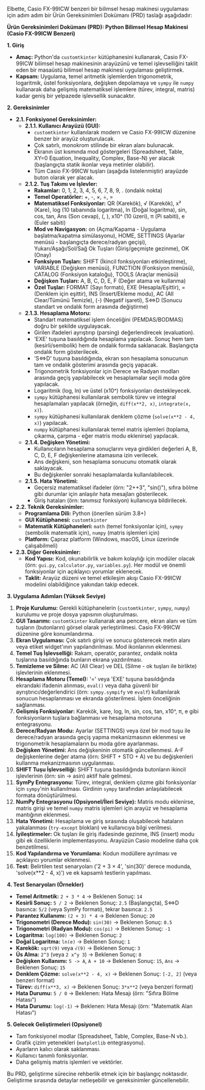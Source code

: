 Elbette, Casio FX-99ICW benzeri bir bilimsel hesap makinesi uygulaması için adım adım bir Ürün Gereksinimleri Dokümanı (PRD) taslağı aşağıdadır:

**Ürün Gereksinimleri Dokümanı (PRD): Python Bilimsel Hesap Makinesi (Casio FX-99ICW Benzeri)**

**1. Giriş**

*   **Amaç:** Python'da `customtkinter` kütüphanesini kullanarak, Casio FX-99ICW bilimsel hesap makinesinin arayüzünü ve temel işlevselliğini taklit eden bir masaüstü bilimsel hesap makinesi uygulaması geliştirmek.
*   **Kapsam:** Uygulama, temel aritmetik işlemlerden trigonometrik, logaritmik, üstel fonksiyonlara, değişken depolamaya ve `sympy` ile `numpy` kullanarak daha gelişmiş matematiksel işlemlere (türev, integral, matris) kadar geniş bir yelpazede işlevsellik sunacaktır.

**2. Gereksinimler**

*   **2.1. Fonksiyonel Gereksinimler:**
    *   **2.1.1. Kullanıcı Arayüzü (GUI):**
        *   `customtkinter` kullanılarak modern ve Casio FX-99ICW düzenine benzer bir arayüz oluşturulacak.
        *   Çok satırlı, monokrom stilinde bir ekran alanı bulunacak.
        *   Ekranın üst kısmında mod göstergeleri (Spreadsheet, Table, XY=0 Equation, Inequality, Complex, Base-N) yer alacak (başlangıçta statik ikonlar veya metinler olabilir).
        *   Tüm Casio FX-99ICW tuşları (aşağıda listelenmiştir) arayüzde buton olarak yer alacak.
    *   **2.1.2. Tuş Takımı ve İşlevler:**
        *   **Rakamlar:** 0, 1, 2, 3, 4, 5, 6, 7, 8, 9, . (ondalık nokta)
        *   **Temel Operatörler:** +, -, ×, ÷, =
        *   **Matematiksel Fonksiyonlar:** QR (Karekök), √ (Karekök), x² (Kare), log (10 tabanında logaritma), ln (Doğal logaritma), sin, cos, tan, Ans (Son cevap), (, ), x10^ (10 üzeri), π (Pi sabiti), e (Euler sabiti)
        *   **Mod ve Navigasyon:** on (Açma/Kapama - Uygulama başlatma/kapatma simülasyonu), HOME, SETTINGS (Ayarlar menüsü - başlangıçta derece/radyan geçişi), Yukarı/Aşağı/Sol/Sağ Ok Tuşları (Giriş/geçmişte gezinme), OK (Onay)
        *   **Fonksiyon Tuşları:** SHIFT (İkincil fonksiyonları etkinleştirme), VARIABLE (Değişken menüsü), FUNCTION (Fonksiyon menüsü), CATALOG (Fonksiyon kataloğu), TOOLS (Araçlar menüsü)
        *   **Değişken Tuşları:** A, B, C, D, E, F (Değer atama ve kullanma)
        *   **Özel Tuşlar:** FORMAT (Sayı formatı), EXE (Hesapla/Eşittir), = (Denklem için eşittir), INS (İnsert/Ekleme modu), AC (All Clear/Tümünü Temizle), (-) (Negatif işareti), S<=>D (Sonucu standart ve ondalık form arasında değiştirme)
    *   **2.1.3. Hesaplama Motoru:**
        *   Standart matematiksel işlem önceliğini (PEMDAS/BODMAS) doğru bir şekilde uygulayacak.
        *   Girilen ifadeleri ayrıştırıp (parsing) değerlendirecek (evaluation).
        *   'EXE' tuşuna basıldığında hesaplama yapılacak. Sonuç hem tam (kesirli/sembolik) hem de ondalık formda saklanacak. Başlangıçta ondalık form gösterilecek.
        *   'S<=>D' tuşuna basıldığında, ekran son hesaplama sonucunun tam ve ondalık gösterimi arasında geçiş yapacak.
        *   Trigonometrik fonksiyonlar için Derece ve Radyan modları arasında geçiş yapılabilecek ve hesaplamalar seçili moda göre yapılacak.
        *   Logaritmik (log, ln) ve üstel (x10^) fonksiyonları destekleyecek.
        *   `sympy` kütüphanesi kullanılarak sembolik türev ve integral hesaplamaları yapılacak (örneğin, `diff(x**2, x)`, `integrate(x, x)`).
        *   `sympy` kütüphanesi kullanılarak denklem çözme (`solve(x**2 - 4, x)`) yapılacak.
        *   `numpy` kütüphanesi kullanılarak temel matris işlemleri (toplama, çıkarma, çarpma - eğer matris modu eklenirse) yapılacak.
    *   **2.1.4. Değişken Yönetimi:**
        *   Kullanıcıların hesaplama sonuçlarını veya girdikleri değerleri A, B, C, D, E, F değişkenlerine atamasına izin verilecek.
        *   Ans değişkeni, son hesaplama sonucunu otomatik olarak saklayacak.
        *   Bu değişkenler sonraki hesaplamalarda kullanılabilecek.
    *   **2.1.5. Hata Yönetimi:**
        *   Geçersiz matematiksel ifadeler (örn: "2++3", "sin()"), sıfıra bölme gibi durumlar için anlaşılır hata mesajları gösterilecek.
        *   Giriş hataları (örn: tanımsız fonksiyon) kullanıcıya bildirilecek.
*   **2.2. Teknik Gereksinimler:**
    *   **Programlama Dili:** Python (önerilen sürüm 3.8+)
    *   **GUI Kütüphanesi:** `customtkinter`
    *   **Matematik Kütüphaneleri:** `math` (temel fonksiyonlar için), `sympy` (sembolik matematik için), `numpy` (matris işlemleri için)
    *   **Platform:** Çapraz platform (Windows, macOS, Linux üzerinde çalışabilmeli)
*   **2.3. Diğer Gereksinimler:**
    *   **Kod Yapısı:** Kod, okunabilirlik ve bakım kolaylığı için modüler olacak (örn: `gui.py`, `calculator.py`, `variables.py`). Her modül ve önemli fonksiyonlar için açıklayıcı yorumlar eklenecek.
    *   **Taklit:** Arayüz düzeni ve temel etkileşim akışı Casio FX-99ICW modelini olabildiğince yakından takip edecek.

**3. Uygulama Adımları (Yüksek Seviye)**

1.  **Proje Kurulumu:** Gerekli kütüphanelerin (`customtkinter`, `sympy`, `numpy`) kurulumu ve proje dosya yapısının oluşturulması.
2.  **GUI Tasarımı:** `customtkinter` kullanarak ana pencere, ekran alanı ve tüm tuşların (butonların) görsel olarak yerleştirilmesi. Casio FX-99ICW düzenine göre konumlandırma.
3.  **Ekran Uygulaması:** Çok satırlı girişi ve sonucu gösterecek metin alanı veya etiket widget'ının yapılandırılması. Mod ikonlarının eklenmesi.
4.  **Temel Tuş İşlevselliği:** Rakam, operatör, parantez, ondalık nokta tuşlarına basıldığında bunların ekrana yazdırılması.
5.  **Temizleme ve Silme:** AC (All Clear) ve DEL (Silme - ok tuşları ile birlikte) işlevlerinin eklenmesi.
6.  **Hesaplama Motoru (Temel):** '=' veya 'EXE' tuşuna basıldığında ekrandaki ifadenin alınması, `eval()` veya daha güvenli bir ayrıştırıcı/değerlendirici (örn: `sympy.sympify` ve `evalf`) kullanılarak sonucun hesaplanması ve ekranda gösterilmesi. İşlem önceliğinin sağlanması.
7.  **Gelişmiş Fonksiyonlar:** Karekök, kare, log, ln, sin, cos, tan, x10^, π, e gibi fonksiyonların tuşlara bağlanması ve hesaplama motoruna entegrasyonu.
8.  **Derece/Radyan Modu:** Ayarlar (SETTINGS) veya özel bir mod tuşu ile derece/radyan arasında geçiş yapma mekanizmasının eklenmesi ve trigonometrik hesaplamaların bu moda göre ayarlanması.
9.  **Değişken Yönetimi:** Ans değişkeninin otomatik güncellenmesi. A-F değişkenlerine değer atama (örn: SHIFT + STO + A) ve bu değişkenleri kullanma mekanizmasının uygulanması.
10. **SHIFT Tuşu İşlevselliği:** SHIFT tuşuna basıldığında butonların ikincil işlevlerinin (örn: sin -> asin) aktif hale gelmesi.
11. **SymPy Entegrasyonu:** Türev, integral, denklem çözme gibi fonksiyonlar için `sympy`'nin kullanılması. Girdinin `sympy` tarafından anlaşılabilecek formata dönüştürülmesi.
12. **NumPy Entegrasyonu (Opsiyonel/İleri Seviye):** Matris modu eklenirse, matris girişi ve temel `numpy` matris işlemleri için arayüz ve hesaplama mantığının eklenmesi.
13. **Hata Yönetimi:** Hesaplama ve giriş sırasında oluşabilecek hataların yakalanması (`try-except` blokları) ve kullanıcıya bilgi verilmesi.
14. **İyileştirmeler:** Ok tuşları ile giriş ifadesinde gezinme, INS (insert) modu gibi ek özelliklerin implementasyonu. Arayüzün Casio modeline daha çok benzetilmesi.
15. **Kod Yapılandırma ve Yorumlama:** Kodun modüllere ayrılması ve açıklayıcı yorumlar eklenmesi.
16. **Test:** Belirtilen test senaryoları ('2 + 3 × 4', 'sin(30)' derece modunda, 'solve(x**2 - 4, x)') ve ek kapsamlı testlerin yapılması.

**4. Test Senaryoları (Örnekler)**

*   **Temel Aritmetik:** `2 + 3 * 4` -> Beklenen Sonuç: `14`
*   **Kesirli Sonuç:** `5 / 2` -> Beklenen Sonuç: `2.5` (Başlangıçta), S<=>D basınca: `5/2` (veya SymPy formatı), tekrar basınca: `2.5`
*   **Parantez Kullanımı:** `(2 + 3) * 4` -> Beklenen Sonuç: `20`
*   **Trigonometri (Derece Modu):** `sin(30)` -> Beklenen Sonuç: `0.5`
*   **Trigonometri (Radyan Modu):** `cos(pi)` -> Beklenen Sonuç: `-1`
*   **Logaritma:** `log(100)` -> Beklenen Sonuç: `2`
*   **Doğal Logaritma:** `ln(e)` -> Beklenen Sonuç: `1`
*   **Karekök:** `sqrt(9)` veya `√(9)` -> Beklenen Sonuç: `3`
*   **Üs Alma:** `2^3` (veya `2 x^y 3`) -> Beklenen Sonuç: `8`
*   **Değişken Kullanımı:** `5 -> A`, `A + 10` -> Beklenen Sonuç: `15`, `Ans` -> Beklenen Sonuç: `15`
*   **Denklem Çözme:** `solve(x**2 - 4, x)` -> Beklenen Sonuç: `[-2, 2]` (veya benzeri format)
*   **Türev:** `diff(x**3, x)` -> Beklenen Sonuç: `3*x**2` (veya benzeri format)
*   **Hata Durumu:** `5 / 0` -> Beklenen: Hata Mesajı (örn: "Sıfıra Bölme Hatası")
*   **Hata Durumu:** `log(-1)` -> Beklenen: Hata Mesajı (örn: "Matematik Alan Hatası")

**5. Gelecek Geliştirmeleri (Opsiyonel)**

*   Tam fonksiyonel modlar (Spreadsheet, Table, Complex, Base-N vb.).
*   Grafik çizim yetenekleri (`matplotlib` entegrasyonu).
*   Ayarların kalıcı olarak saklanması.
*   Kullanıcı tanımlı fonksiyonlar.
*   Daha gelişmiş matris işlemleri ve vektörler.

Bu PRD, geliştirme sürecine rehberlik etmek için bir başlangıç noktasıdır. Geliştirme sırasında detaylar netleşebilir ve gereksinimler güncellenebilir.